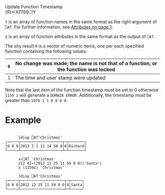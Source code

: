 <div class="heading">
  <div class="name">Update Function Timestamp</div>
  <div class="command">{R}←X(1159⌶)Y</div>
</div>

`Y` is an array of function names in the same format as the right argument of `⎕AT`. For further information, see [Attributes on page 1](/system-functions/at.md#Attributes).

`X` is an array of function attributes in the same format as the output of `⎕AT`.

The shy result `R` is a vector of numeric items, one per each specified function containing the following values:

| `0` | No change was made; the name is not that of a function, or the function was locked |
| --- | --- |
| `1` | The time and user stamp were updated |

Note that the last item of the function timestamp must be set to 0 otherwise `1159 ⌶` will generate a `DOMAIN ERROR`. Additionally, the timestamp must be greater than `1970 1 1 0 0 0 0`.

# Example
```apl

      ]disp ⎕AT'Christmas'
┌→────┬───────────────────┬─┬───────┐
│0 0 0│2013 3 1 11 14 58 0│0│Richard│
└~───→┴~─────────────────→┴─┴───────┘
      
	  x←⎕AT 'Christmas'
      x[2 4]←(2012 12 25 11 59 0 0)('Santa')
      x (1159⌶) 'Christmas'
      
	  ]disp ⎕AT'Christmas'
┌→────┬────────────────────┬─┬─────┐
│0 0 0│2012 12 25 11 59 0 0│0│Santa│
└~───→┴~──────────────────→┴─┴────→┘
```
